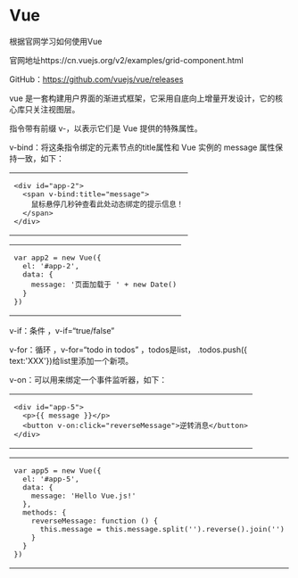# Vue
根据官网学习如何使用Vue

官网地址https://cn.vuejs.org/v2/examples/grid-component.html

GitHub：https://github.com/vuejs/vue/releases

vue 是一套构建用户界面的渐进式框架，它采用自底向上增量开发设计，它的核心库只关注视图层。

指令带有前缀 v-，以表示它们是 Vue 提供的特殊属性。

v-bind：将这条指令绑定的元素节点的title属性和 Vue 实例的 message 属性保持一致，如下：

<table><tbody><tr><td class="code"><pre><div class="line"><span class="tag">&lt;<span class="name">div</span> <span class="attr">id</span>=<span class="string">"app-2"</span>&gt;</span></div><div class="line">  <span class="tag">&lt;<span class="name">span</span> <span class="attr">v-bind:title</span>=<span class="string">"message"</span>&gt;</span></div><div class="line">    鼠标悬停几秒钟查看此处动态绑定的提示信息！</div><div class="line">  <span class="tag">&lt;/<span class="name">span</span>&gt;</span></div><div class="line"><span class="tag">&lt;/<span class="name">div</span>&gt;</span></div></pre></td></tr></tbody></table>

<table><tbody><tr><td class="code"><pre><div class="line"><span class="keyword">var</span> app2 = <span class="keyword">new</span> Vue({</div><div class="line">  <span class="attr">el</span>: <span class="string">'#app-2'</span>,</div><div class="line">  <span class="attr">data</span>: {</div><div class="line">    <span class="attr">message</span>: <span class="string">'页面加载于 '</span> + <span class="keyword">new</span> <span class="built_in">Date</span>()</div><div class="line">  }</div><div class="line">})</div></pre></td></tr></tbody></table>

v-if：条件 ，v-if=“true/false”

v-for：循环 ，v-for=“todo in todos” ，todos是list， .todos.push({ text:'XXX'})给list里添加一个新项。

v-on：可以用来绑定一个事件监听器，如下：

<table><tbody><tr><td class="code"><pre><div class="line"><span class="tag">&lt;<span class="name">div</span> <span class="attr">id</span>=<span class="string">"app-5"</span>&gt;</span></div><div class="line">  <span class="tag">&lt;<span class="name">p</span>&gt;</span>{{ message }}<span class="tag">&lt;/<span class="name">p</span>&gt;</span></div><div class="line">  <span class="tag">&lt;<span class="name">button</span> <span class="attr">v-on:click</span>=<span class="string">"reverseMessage"</span>&gt;</span>逆转消息<span class="tag">&lt;/<span class="name">button</span>&gt;</span></div><div class="line"><span class="tag">&lt;/<span class="name">div</span>&gt;</span></div></pre></td></tr></tbody></table>

<table><tbody><tr><td class="code"><pre><div class="line"><span class="keyword">var</span> app5 = <span class="keyword">new</span> Vue({</div><div class="line">  <span class="attr">el</span>: <span class="string">'#app-5'</span>,</div><div class="line">  <span class="attr">data</span>: {</div><div class="line">    <span class="attr">message</span>: <span class="string">'Hello Vue.js!'</span></div><div class="line">  },</div><div class="line">  <span class="attr">methods</span>: {</div><div class="line">    <span class="attr">reverseMessage</span>: <span class="function"><span class="keyword">function</span> (<span class="params"></span>) </span>{</div><div class="line">      <span class="keyword">this</span>.message = <span class="keyword">this</span>.message.split(<span class="string">''</span>).reverse().join(<span class="string">''</span>)</div><div class="line">    }</div><div class="line">  }</div><div class="line">})</div></pre></td></tr></tbody></table>
